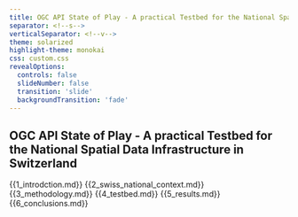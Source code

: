 ```yaml
---
title: OGC API State of Play - A practical Testbed for the National Spatial Data Infrastructure in Switzerland
separator: <!--s-->
verticalSeparator: <!--v-->
theme: solarized
highlight-theme: monokai
css: custom.css
revealOptions:
  controls: false
  slideNumber: false
  transition: 'slide'
  backgroundTransition: 'fade'
---
```


## OGC API State of Play - A practical Testbed for the National Spatial Data Infrastructure in Switzerland

{{1_introdction.md}}
{{2_swiss_national_context.md}}
{{3_methodology.md}}
{{4_testbed.md}}
{{5_results.md}}
{{6_conclusions.md}}